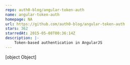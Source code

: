 ```yaml
---
repo: auth0-blog/angular-token-auth
name: angular-token-auth
homepage: NA
url: https://github.com/auth0-blog/angular-token-auth
stars: 362
starredAt: 2015-05-08T00:36:14Z
description: |-
    Token-based authentication in AngularJS
---
```


[object Object]
